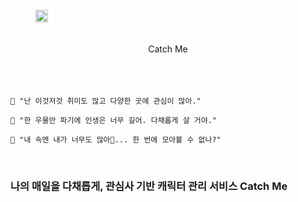 <br>
<div align="center" style="display:flex;"><img src="https://user-images.githubusercontent.com/41534832/125937687-b6adf34a-539c-4397-843a-493985a26979.png" width="20%"></div>
<br>
<br>

<div align="center" style="display:bold;">
Catch Me
</div>
<br>
<br>
<br>

```
🌈 "난 이것저것 취미도 많고 다양한 곳에 관심이 많아."

🌈 "한 우물만 파기에 인생은 너무 길어. 다채롭게 살 거야."

🌈 "내 속엔 내가 너무도 많아🎵... 한 번에 모아볼 수 없나?"
```

<br>

### 나의 매일을 다채롭게, 관심사 기반 캐릭터 관리 서비스 Catch Me

